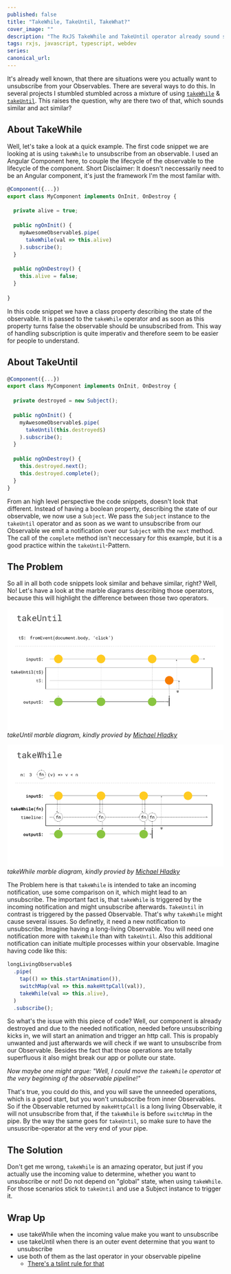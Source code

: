 ```yaml
---
published: false
title: "TakeWhile, TakeUntil, TakeWhat?"
cover_image: ""
description: "The RxJS TakeWhile and TakeUntil operator already sound similar and behave similar. So what's the difference?"
tags: rxjs, javascript, typescript, webdev
series:
canonical_url:
---
```


It's already well known, that there are situations were you actually want to unsubscribe from your Observables.
There are several
ways to do this. In several projects I stumbled stumbled across a mixture of using [`takeWhile`](https://rxjs.dev/api/operators/takeWhile) & [`takeUntil`](https://rxjs.dev/api/operators/takeUntil). This raises the question, why are there two of that, which sounds similar and act similar?

## About TakeWhile

Well, let's take a look at a quick example. The first code snippet we are looking at is using `takeWhile` to unsubscribe from an observable. I used an Angular Component here, to couple the lifecycle of the observable to the lifecycle of the component.
Short Disclaimer: It doesn't neccessarily need to be an Angular component, it's just the framework I'm the most familar with.

```ts
@Component({...})
export class MyComponent implements OnInit, OnDestroy {

  private alive = true;

  public ngOnInit() {
    myAwesomeObservable$.pipe(
      takeWhile(val => this.alive)
    ).subscribe();
  }

  public ngOnDestroy() {
    this.alive = false;
  }

}
```

In this code snippet we have a class property describing the state of the observable. It is passed to the `takeWhile` operator and as soon as this property turns false the observable should be unsubscribed from.
This way of handling subscription is quite imperativ and therefore seem to be easier for people to understand.

## About TakeUntil

```ts
@Component({...})
export class MyComponent implements OnInit, OnDestroy {

  private destroyed = new Subject();

  public ngOnInit() {
    myAwesomeObservable$.pipe(
      takeUntil(this.destroyed$)
    ).subscribe();
  }

  public ngOnDestroy() {
    this.destroyed.next();
    this.destroyed.complete();
  }
}
```

From an high level perspective the code snippets, doesn't look that different. Instead of having a boolean property, describing the state of our observable, we now use a `Subject`.
We pass the `Subject` instance to the `takeUntil` operator and as soon as we want to unsubscribe from our Observable we emit a notification over our `Subject` with the `next` method. The call of the `complete` method isn't neccessary for this example, but it is a good practice within the `takeUntil`-Pattern.

## The Problem

So all in all both code snippets look similar and behave similar, right? Well, No!
Let's have a look at the marble diagrams describing those operators, because this will highlight the difference between those two operators.

![takeUntil marble diagram, kindly provided by Michael Hladky](./assets/takeUntil.png)
_takeUntil marble diagram, kindly provied by [Michael Hladky](https://twitter.com/Michael_Hladky)_

![takeWhile marble diagram, kindly provided by Michael Hladky](./assets/takeWhile.png)
_takeWhile marble diagram, kindly provied by [Michael Hladky](https://twitter.com/Michael_Hladky)_

The Problem here is that `takeWhile` is intended to take an incoming notification, use some comparison on it, which might lead to an unsubscribe. The important fact is, that `takeWhile` is triggered by the incoming notification and might unsubscribe afterwards. `TakeUntil` in contrast is triggered by the passed Observable.
That's why `takeWhile` might cause several issues. So definetly, it need a new notification to unsubscribe. Imagine having a long-living Observable. You will need one notification more with `takeWhile` than with `takeUntil`. Also this additional notification can initiate multiple processes within your observable. Imagine having code like this:

```ts
longLivingObservable$
  .pipe(
    tap(() => this.startAnimation()),
    switchMap(val => this.makeHttpCall(val)),
    takeWhile(val => this.alive),
  )
  .subscribe();
```

So what's the issue with this piece of code? Well, our component is already destroyed and due to the needed notification, needed before unsubscribing kicks in, we will start an animation and trigger an http call. This is propably unwanted and just afterwards we will check if we want to unsubscribe from our Observable. Besides the fact that those operations are totally superfluous it also might break our app or pollute our state.

_Now maybe one might argue: "Well, I could move the `takeWhile` operator at the very beginning of the observable pipeline!"_

That's true, you could do this, and you will save the unneeded operations, which is a good start, but you won't unsubscribe from inner Observables. So if the Observable returned by `makeHttpCall` is a long living Observable, it will not unsubscribe from that, if the `takeWhile` is before `switchMap` in the pipe. By the way the same goes for `takeUntil`, so make sure to have the unsuscribe-operator at the very end of your pipe.

## The Solution

Don't get me wrong, `takeWhile` is an amazing operator, but just if you actually use the incoming value to determine, whether you want to unsubscribe or not! Do not depend on "global" state, when using `takeWhile`.
For those scenarios stick to `takeUntil` and use a Subject instance to trigger it.

## Wrap Up

- use takeWhile when the incoming value make you want to unsubscribe
- use takeUntil when there is an outer event determine that you want to unsubscribe
- use both of them as the last operator in your observable pipeline
  - [There's a tslint rule for that](https://github.com/cartant/rxjs-tslint-rules)
